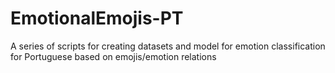 # EmotionalEmojis-PT
A series of scripts for creating datasets and model for emotion classification for Portuguese based on emojis/emotion relations

